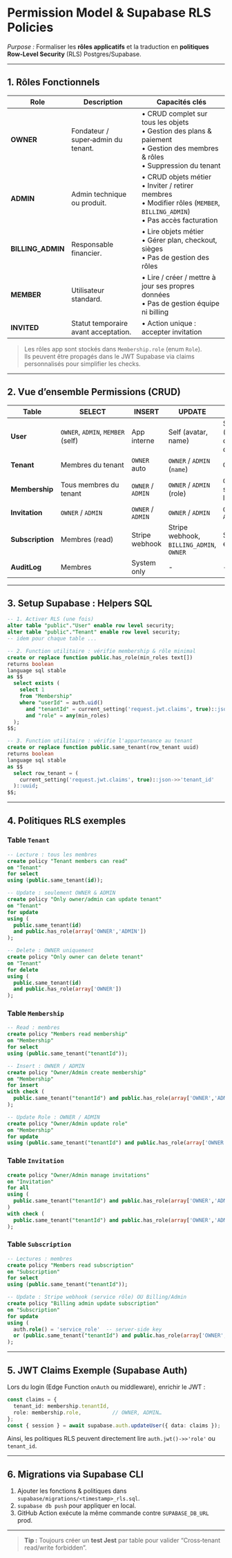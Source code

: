 # Permission Model & Supabase RLS Policies

*Purpose :* Formaliser les **rôles applicatifs** et la traduction en **politiques Row‑Level Security** (RLS) Postgres/Supabase.

---

## 1. Rôles Fonctionnels

| Role | Description | Capacités clés |
|------|-------------|----------------|
| **OWNER** | Fondateur / super‑admin du tenant. | • CRUD complet sur tous les objets<br>• Gestion des plans & paiement<br>• Gestion des membres & rôles<br>• Suppression du tenant |
| **ADMIN** | Admin technique ou produit. | • CRUD objets métier<br>• Inviter / retirer membres<br>• Modifier rôles (`MEMBER`, `BILLING_ADMIN`)<br>• Pas accès facturation |
| **BILLING_ADMIN** | Responsable financier. | • Lire objets métier<br>• Gérer plan, checkout, sièges<br>• Pas de gestion des rôles |
| **MEMBER** | Utilisateur standard. | • Lire / créer / mettre à jour ses propres données<br>• Pas de gestion équipe ni billing |
| **INVITED** | Statut temporaire avant acceptation. | • Action unique : accepter invitation |

> Les rôles app sont stockés dans `Membership.role` (enum `Role`).  
> Ils peuvent être propagés dans le JWT Supabase via claims personnalisés pour simplifier les checks.

---

## 2. Vue d’ensemble Permissions (CRUD)

| Table | SELECT | INSERT | UPDATE | DELETE |
|-------|--------|--------|--------|--------|
| **User** | `OWNER`, `ADMIN`, `MEMBER` (self) | App interne | Self (avatar, name) | Self (hard delete disabled) |
| **Tenant** | Membres du tenant | `OWNER` auto | `OWNER` / `ADMIN` (`name`) | `OWNER` |
| **Membership** | Tous membres du tenant | `OWNER` / `ADMIN` | `OWNER` / `ADMIN` (role) | `OWNER` / self leave |
| **Invitation** | `OWNER` / `ADMIN` | `OWNER` / `ADMIN` | `OWNER` / `ADMIN` | `OWNER` / `ADMIN` |
| **Subscription** | Membres (read) | Stripe webhook | Stripe webhook, `BILLING_ADMIN`, `OWNER` | Stripe event |
| **AuditLog** | Membres | System only | - | - |

---

## 3. Setup Supabase : Helpers SQL

```sql
-- 1. Activer RLS (une fois)
alter table "public"."User" enable row level security;
alter table "public"."Tenant" enable row level security;
-- idem pour chaque table ...

-- 2. Function utilitaire : vérifie membership & rôle minimal
create or replace function public.has_role(min_roles text[])
returns boolean
language sql stable
as $$
  select exists (
    select 1
    from "Membership"
    where "userId" = auth.uid()
      and "tenantId" = current_setting('request.jwt.claims', true)::json->>'tenant_id'
      and "role" = any(min_roles)
  );
$$;

-- 3. Function utilitaire : vérifie l'appartenance au tenant
create or replace function public.same_tenant(row_tenant uuid)
returns boolean
language sql stable
as $$
  select row_tenant = (
    current_setting('request.jwt.claims', true)::json->>'tenant_id'
  )::uuid;
$$;
```

---

## 4. Politiques RLS exemples

### Table `Tenant`

```sql
-- Lecture : tous les membres
create policy "Tenant members can read"
on "Tenant"
for select
using (public.same_tenant(id));

-- Update : seulement OWNER & ADMIN
create policy "Only owner/admin can update tenant"
on "Tenant"
for update
using (
  public.same_tenant(id)
  and public.has_role(array['OWNER','ADMIN'])
);

-- Delete : OWNER uniquement
create policy "Only owner can delete tenant"
on "Tenant"
for delete
using (
  public.same_tenant(id)
  and public.has_role(array['OWNER'])
);
```

### Table `Membership`

```sql
-- Read : membres
create policy "Members read membership"
on "Membership"
for select
using (public.same_tenant("tenantId"));

-- Insert : OWNER / ADMIN
create policy "Owner/Admin create membership"
on "Membership"
for insert
with check (
  public.same_tenant("tenantId") and public.has_role(array['OWNER','ADMIN'])
);

-- Update Role : OWNER / ADMIN
create policy "Owner/Admin update role"
on "Membership"
for update
using (public.same_tenant("tenantId") and public.has_role(array['OWNER','ADMIN']));
```

### Table `Invitation`

```sql
create policy "Owner/Admin manage invitations"
on "Invitation"
for all
using (
  public.same_tenant("tenantId") and public.has_role(array['OWNER','ADMIN'])
)
with check (
  public.same_tenant("tenantId") and public.has_role(array['OWNER','ADMIN'])
);
```

### Table `Subscription`

```sql
-- Lectures : membres
create policy "Members read subscription"
on "Subscription"
for select
using (public.same_tenant("tenantId"));

-- Update : Stripe webhook (service rôle) OU Billing/Admin
create policy "Billing admin update subscription"
on "Subscription"
for update
using (
  auth.role() = 'service_role'  -- server‑side key
  or (public.same_tenant("tenantId") and public.has_role(array['OWNER','BILLING_ADMIN']))
);
```

---

## 5. JWT Claims Exemple (Supabase Auth)

Lors du login (Edge Function `onAuth` ou middleware), enrichir le JWT :

```ts
const claims = {
  tenant_id: membership.tenantId,
  role: membership.role,          // OWNER, ADMIN…
};
const { session } = await supabase.auth.updateUser({ data: claims });
```

Ainsi, les politiques RLS peuvent directement lire `auth.jwt()->>'role'` ou `tenant_id`.

---

## 6. Migrations via Supabase CLI

1. Ajouter les fonctions & politiques dans `supabase/migrations/<timestamp>_rls.sql`.  
2. `supabase db push` pour appliquer en local.  
3. GitHub Action exécute la même commande contre `SUPABASE_DB_URL` prod.

---

> **Tip :** Toujours créer un **test Jest** par table pour valider “Cross‑tenant read/write forbidden”.